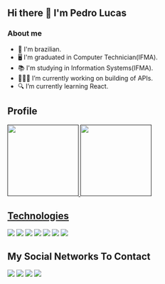 ## Hi there 👋 I'm Pedro Lucas
  
### About me
- 🙂 I'm brazilian.
- 🖥️ I'm graduated in Computer Technician(IFMA).
- 📚 I'm studying in Information Systems(IFMA).
- 👨🏽‍💻 I’m currently working on building of APIs.
- 🔍 I’m currently learning React.

## Profile
<div>
  <a href="">
  <img height="160em" src="https://github-readme-stats.vercel.app/api?username=pedrocslucas&show_icons=true&theme=dark"/>
  <img height="160em" src="https://github-readme-stats.vercel.app/api/top-langs/?username=pedrocslucas&layout=compact&langs_count=16&theme=dark"/>
</div>
  
## Technologies
<div>
  <a href="https://github.com/pedrocslucas/"><img src="https://img.shields.io/badge/Python-14354C?style=for-the-badge&logo=python&logoColor=white"></a>
  <a href="https://github.com/pedrocslucas/"><img src="https://img.shields.io/badge/C-00599C?style=for-the-badge&logo=c&logoColor=white"></a>
  <a href="https://github.com/pedrocslucas/"><img src="https://img.shields.io/badge/Java-ED8B00?style=for-the-badge&logo=java&logoColor=white"></a>
  <a href="https://github.com/pedrocslucas/"><img src="https://img.shields.io/badge/PHP-777BB4?style=for-the-badge&logo=php&logoColor=white"></a>
  <a href="https://github.com/pedrocslucas/"><img src="https://img.shields.io/badge/HTML-239120?style=for-the-badge&logo=html5&logoColor=white"></a>
  <a href="https://github.com/pedrocslucas/"><img src="https://img.shields.io/badge/CSS-239120?&style=for-the-badge&logo=css3&logoColor=white"></a>
  <a href="https://github.com/pedrocslucas/"><img src="https://img.shields.io/badge/JavaScript-F7DF1E?style=for-the-badge&logo=javascript&logoColor=black"></a>
</div>
  
## My Social Networks To Contact
<div>
  <a href="mailto:lucassilvach33r@gmail.com"><img src="https://img.shields.io/badge/Gmail-D14836?style=for-the-badge&logo=gmail&logoColor=white" target="_blank"></a>
  <a href="https://www.linkedin.com/in/pedrocslucas/"><img src="https://img.shields.io/badge/LinkedIn-0077B5?style=for-the-badge&logo=linkedin&logoColor=white" target="_blank"></a>
  <a href="https://www.instagram.com/pedrocslucas/"><img src="https://img.shields.io/badge/Instagram-E4405F?style=for-the-badge&logo=instagram&logoColor=white" target="_blank"></a>
  <a href="https://twitter.com/pedrocslucas"><img src="https://img.shields.io/badge/Twitter-1DA1F2?style=for-the-badge&logo=twitter&logoColor=white" target="_blank"></a>
</div>
